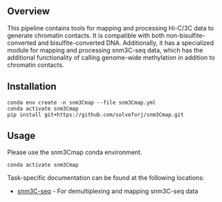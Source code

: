 
## Overview

This pipeline contains tools for mapping and processing Hi-C/3C data to generate chromatin contacts. It is compatible with both non-bisulfite-converted and bisulfite-converted DNA. Additionally, it has a specialized module for mapping and processing snm3C-seq data, which has the additional functionality of calling genome-wide methylation in addition to chromatin contacts.

## Installation

```
conda env create -n snm3Cmap --file snm3Cmap.yml
conda activate snm3Cmap
pip install git+https://github.com/solveforj/snm3Cmap.git
```

## Usage

Please use the snm3Cmap conda environment.
```
conda activate snm3Cmap
```

Task-specific documentation can be found at the following locations:

* [snm3C-seq](docs/snm3Cseq/README.md) - For demultiplexing and mapping snm3C-seq data
